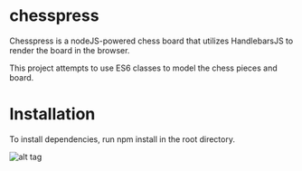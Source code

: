 # chesspress

Chesspress is a nodeJS-powered chess board that utilizes HandlebarsJS to render the board in the browser.

This project attempts to use ES6 classes to model the chess pieces and board.

# Installation
To install dependencies, run npm install in the root directory.

![alt tag](/chesspress/images/chesspress.PNG)